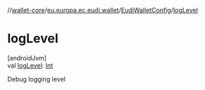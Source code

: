 //[wallet-core](../../../index.md)/[eu.europa.ec.eudi.wallet](../index.md)/[EudiWalletConfig](index.md)/[logLevel](log-level.md)

# logLevel

[androidJvm]\
val [logLevel](log-level.md): [Int](https://kotlinlang.org/api/latest/jvm/stdlib/kotlin/-int/index.html)

Debug logging level
